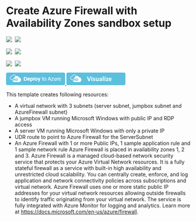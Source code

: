 # Create Azure Firewall with Availability Zones sandbox setup

<IMG SRC="https://azurequickstartsservice.blob.core.windows.net/badges/101-azurefirewall-with-zones-sandbox/PublicLastTestDate.svg" />&nbsp;
<IMG SRC="https://azurequickstartsservice.blob.core.windows.net/badges/101-azurefirewall-with-zones-sandbox/PublicDeployment.svg" />&nbsp;

<IMG SRC="https://azurequickstartsservice.blob.core.windows.net/badges/101-azurefirewall-with-zones-sandbox/FairfaxLastTestDate.svg" />&nbsp;
<IMG SRC="https://azurequickstartsservice.blob.core.windows.net/badges/101-azurefirewall-with-zones-sandbox/FairfaxDeployment.svg" />&nbsp;

<IMG SRC="https://azurequickstartsservice.blob.core.windows.net/badges/101-azurefirewall-with-zones-sandbox/BestPracticeResult.svg" />&nbsp;
<IMG SRC="https://azurequickstartsservice.blob.core.windows.net/badges/101-azurefirewall-with-zones-sandbox/CredScanResult.svg" />&nbsp;

<a href="https://portal.azure.com/#create/Microsoft.Template/uri/https%3A%2F%2Fraw.githubusercontent.com%2FAzure%2Fazure-quickstart-templates%2Fmaster%2F101-azurefirewall-with-zones-sandbox%2Fazuredeploy.json" target="_blank">
    <img src="https://raw.githubusercontent.com/Azure/azure-quickstart-templates/master/1-CONTRIBUTION-GUIDE/images/deploytoazure.png"/>
</a>
<a href="http://armviz.io/#/?load=https%3A%2F%2Fraw.githubusercontent.com%2FAzure%2Fazure-quickstart-templates%2Fmaster%2F101-azurefirewall-with-zones-sandbox%2Fazuredeploy.json" target="_blank">
    <img src="https://raw.githubusercontent.com/Azure/azure-quickstart-templates/master/1-CONTRIBUTION-GUIDE/images/visualizebutton.png"/>
</a>

This template creates following resources:
- A virtual network with 3 subnets (server subnet, jumpbox subnet and AzureFirewall subnet)
- A jumpbox VM running Microsoft Windows with public IP and RDP access
- A server VM running Microsoft Windows with only a private IP
- UDR route to point to Azure Firewall for the ServerSubnet
- An Azure Firewall with 1 or more Public IPs, 1 sample application rule and 1 sample network rule
Azure Firewall is placed in availability zones 1, 2 and 3.
Azure Firewall is a managed cloud-based network security service that protects your Azure Virtual Network resources.
It is a fully stateful firewall as a service with built-in high availability and unrestricted cloud scalability.
You can centrally create, enforce, and log application and network connectivity policies across subscriptions and virtual network.
Azure Firewall uses one or more static public IP addresses for your virtual network resources allowing outside firewalls to identify traffic originating from your virtual network.
The service is fully integrated with Azure Monitor for logging and analytics. Learn more at https://docs.microsoft.com/en-us/azure/firewall.

